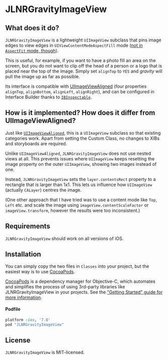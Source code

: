 # JLNRGravityImageView

## What does it do?

`JLNRGravityImageView` is a lightweight `UIImageView` subclass that pins image edges to view edges in `UIViewContentModeAspectFill` mode ([not in `AspectFit` mode, though](https://github.com/jlnr/JLNRGravityImageView/issues/2)).

This is useful, for example, if you want to have a photo fill an area on the screen, but you do not want to clip off the head of a person or a logo that is placed near the top of the image. Simply set `alignTop` to `YES` and *gravity* will pull the image up as far as possible.

Its interface is compatible with [UIImageViewAligned](https://github.com/reydanro/UIImageViewAligned) (four properties `alignTop`, `alignBottom`, `alignLeft`, `alignRight`), and can be configured in Interface Builder thanks to [`IBInspectable`](http://nshipster.com/ibinspectable-ibdesignable/).

## How is it implemented? How does it differ from UIImageViewAligned?

Just like [`UIImageViewAligned`](https://github.com/reydanro/UIImageViewAligned), this is a `UIImageView` subclass so that existing categories work. Apart from setting the Custom Class, no changes to XIBs and storyboards are required.

Unlike `UIImageViewAligned`, `JLNRGravityImageView` does not use nested views at all. This prevents issues where `UIImageView` keeps resetting the image property on the outer `UIImageView`, showing two images instead of one.

Instead, `JLNRGravityImageView` sets the `layer.contentsRect` property to a rectangle that is larger than 1x1. This lets us influence how `UIImageView` (actually `CALayer`) centres the image.

(One other approach that I have tried was to use a content mode like `Top`, `Left` etc. and scale the image using `ìmageView.contentScaleFactor` or `imageView.transform`, however the results were too inconsistent.)

## Requirements

`JLNRGravityImageView` should work on all versions of iOS.

## Installation

You can simply copy the two files in `Classes` into your project, but the easiest way is to use [CocoaPods](http://cocoapods.org).

[CocoaPods](http://cocoapods.org) is a dependency manager for Objective-C, which automates and simplifies the process of using 3rd-party libraries like JLNRGravityImageView in your projects. See the ["Getting Started" guide for more information](https://github.com/AFNetworking/AFNetworking/wiki/Getting-Started-with-AFNetworking).

#### Podfile

```ruby
platform :ios, '7.0'
pod "JLNRGravityImageView"
```

## License

`JLNRGravityImageView` is MIT-licensed.
